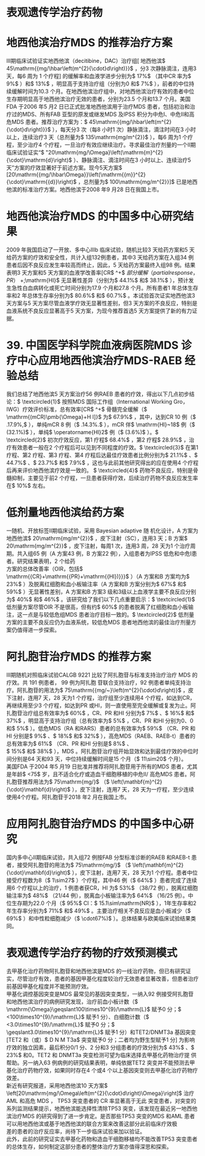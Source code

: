 # 表观遗传学治疗药物  
#  地西他滨治疗MDS 的推荐治疗方案  
Ⅲ期临床试验证实地西他滨（decitibine，DAC）治疗组[ 地西他滨$ 45\mathrm{{mg/\hbar\left(m^{2}{\cdot}d\right)}}$    ，分3 次静脉滴注，连用3 天，每6 周为 1 个疗程] 的缓解率和血液学进步分别为$ 17\%$ （其中CR 率为$ 9\%$ ）和$ 13\%$ ，明显高于支持治疗组（分别为0 和$ 7\%$ ），前者的中位持续缓解时间为10.3 个月。在地西他滨治疗组中，对地西他滨治疗有效的患者中位生存期明显高于地西他滨治疗无效的患者，分别为23.5 个月和13.7 个月。美国FDA 于2006 年5 月2 日已正式批准地西他滨用于治疗MDS 患者，包括初治和治疗过的MDS、所有FAB 亚型的原发或继发MDS 及IPSS 积分为中危Ⅰ、中危Ⅱ和高危MDS 患者。推荐治疗方案为：$ 45\mathrm{{mg/\hbar\left(m^{2}{\cdot}d\right)}}$    ），每天分3 次（每8 小时1 次）静脉滴注，滴注时间在3 小时以上，连续治疗3 天（总剂量为$ 135\mathrm{mg/m^{2}}$    ），每6 周为1 个疗程，至少治疗4 个疗程，一旦治疗有效应继续治疗。寻求最佳治疗剂量的一个Ⅱ期临床试验证实“$ "20\mathrm{mg/\Omega}\left(\mathrm{m}^{2}{\cdot}\mathrm{d}\right)$ ）、静脉滴注、滴注时间在3 小时以上、连续治疗5 天”方案的疗效显著好于前述方案。现今5天方案$ [20\mathrm{{mg/\hbar\Omega}}\left(\mathrm{{m}}^{2}{\cdot}\mathrm{{d}}\right)$ ，总剂量为$ 100\mathrm{mg/m^{2}}]$  已是地西他滨的标准治疗方案。地西他滨于2008 年9 月28 日在我国上市。  
#  地西他滨治疗MDS 的中国多中心研究结果  
2009 年我国启动了一开放、多中心Ⅲb 临床试验，随机比较3 天给药方案和5 天给药方案的疗效和安全性，共计入组132例患者，其中3 天给药方案在入组34 例患者后因不良反应发生率较高而终止，因此，5 天给药方案最终入组98 例。结果表明3 天方案和5 天方案的血液学改善率[CR$ ^+$ $部分缓解（partial response，PR）$ +\;\mathrm{HI}$     无显著性差异（分别为$ 44.1\%$  和$ 38.1\%$ ），预计发生急性白血病转化或死亡时间分别为17.9 个月和27.8 个月。所有患者1 年总体生存率和2 年总体生存率分别为$ 80.6\%$  和$ 60.7\%$ 。本试验首次证实地西他滨3 天方案与5 天方案尽管血液学疗效无显著性差别，但3 天方案的不良反应，特别是血液系统不良反应显著高于5 天方案，为现今推荐首选5 天方案提供了新的有力证据。  
# 39. 中国医学科学院血液病医院MDS 诊疗中心应用地西他滨治疗MDS-RAEB 经验总结  
我们总结了地西他滨5 天方案治疗56 例RAEB 患者的疗效，得出以下几点初步结论：$ \textcircled{1}$    按照MDS 国际工作组（International Working Gro，IWG）疗效评价标准，总有效率[CR$ ^+$ 骨髓完全缓解（$ \mathrm{(mCR)\pmb{\Omega}+H I]}$     为$ 67.9\%$ ，其中，达到CR 10 例（$ .17.9\%,$ ），单纯mCR 8 例（$ .14.3\%.$ ），mCR 伴$ \mathrm{HI}~18$  例（$ (32.1\%)$ ），单纯$ \operatorname{HI}2$  例（$ (3.6\%)$ ）。$ \textcircled{2}$    初次疗效反应，第1 疗程$ 68.4\%$ ，第2 疗程$ 28.9\%$ ，治疗有效患者一般在2 个疗程后可以见到不同程度的疗效。$ \textcircled{3}$    在第1 疗程、第2 疗程、第3 疗程、第4 疗程后达最佳疗效患者比例分别为$ 21.1\%$ 、$ 44.7\%$ 、$ 23.7\%$  和$ 7.9\%$ ，这也与此前其他研究得出的应在使用4 个疗程后再来评价地西他滨疗效是一致的。 $ \textcircled{4}$    药物不良反应，特别是骨髓抑制，主要见于前2 个疗程，一旦患者获得疗效，后续治疗药物不良反应发生率在$ 10\%$  左右。  
#  低剂量地西他滨给药方案  
一随机、开放标签Ⅱ期临床试验，采用 Bayesian adaptive  随 机化设计，A 方案为地西他滨$ 20\mathrm{mg/m^{2}}$    ，皮下注射（SC），连用3 天；B 方案$ 20\mathrm{mg/m^{2}}$    ，皮下注射，每周1 次，连用3 周，28 天为1 个治疗周期。共入组65 例（A 方案43 例，B 方案22 例），入组患者为IPSS 低危和中危Ⅰ患者。研究结果表明，2 个给药  
方案的总体改善率（OIR，包括$ \mathrm{{CR}+\mathrm{{PR}+\mathrm{{HI})}}}$    ）（A 方案和B 方案均为$ 23\%$ ）及脱离红细胞和血小板输注率（A 方案和B 方案分别为$ 67\%$  和$ 59\%$ ）无显著性差别，A 方案和B 方案3 级和3级以上血液学主要不良反应分别为$ 40\%$  和$ 46\%$ 。该研究给了我们以下几点重要启示：$ \textcircled{1}$    低剂量方案尽管OIR 不是很高，但有约$ 60\%$  的患者脱离了红细胞和血小板输注，这一点是与较低危组MDS 患者治疗目标一致的。$ \textcircled{2}$    低剂量方案的主要不良反应仍为血液系统，较低危MDS 患者地西他滨的最佳治疗剂量方案仍值得进一步探索。  
#  阿扎胞苷治疗MDS 的推荐方案  
Ⅲ期随机对照临床试验CALGB 9221 比较了阿扎胞苷与标准支持治疗治疗 MDS  的疗效。共 191  例患者， 99  例为阿扎胞 苷联合支持治疗，92 例患者单纯支持治疗。阿扎胞苷的用法为$ 75\mathrm{{mg/~}\left(m^{2}{\cdot}d\right)}$    ，皮下注射，连用7 天，28 天为1 个疗程，治疗组至少连续用4 个疗程，如达到CR，再继续用至少3 个疗程，如达到PR 或HI，则一直使用至完全缓解或复发为止。阿扎胞苷治疗组总有效率为$ 60\%$ ，CR、PR 和HI 分别为$ 7\%$ 、$ 16\%$  和$ 37\%$ ，明显高于支持治疗组（总有效率为$ 5\%$ ，CR、PR 和HI 分别为0、0 和$ 5\%$ ）。低危MDS（RA 和RARS）患者的总有效率为$ 59\%$ （CR、PR 和HI 分别是$ 9\%$ 、$ 18\%$  和$ 32\%$ ），高危MDS（RAEB、RAEB-t）患者的总有效率为$ 61\%$ （CR、PR 和HI 分别是$ 8\%$ 、  
$ 15\%$  和$ 38\%$ ），MDS 。阿扎胞苷治疗组开始显效和达到最佳疗效的中位时间分别是64 天和93 天，中位持续缓解时间是15 个月（$ 11\sim20$  个月）。  
美国FDA 于2004 年5 月19 日批准并推荐将阿扎胞苷用于所有的MDS 患者，尤其是年龄$ <75$  岁，且不适合化疗或造血干细胞移植的中危Ⅱ/ 高危MDS 患者。阿扎胞苷推荐用法为$ 75\mathrm{mg/}$    （$ \left(\mathbf{m}^{2}{\cdot}\mathbf{d}\right)$ ），皮下注射，连用7 天，28 天为一疗程，至少连续使用4个疗程。阿扎胞苷于2018 年2 月在我国上市。  
#  应用阿扎胞苷治疗MDS 的中国多中心研究  
国内多中心Ⅱ期临床试验，共入组72 例按FAB 分型标准诊断的RAEB 和RAEB-t 患者，接受阿扎胞苷的用法为$ 75\mathrm{mg/}$    （$ \left(\mathbf{m}^{2}{\cdot}\mathbf{d}\right)$ ），皮下注射，连用7 天，28 天为1 个疗程。患者中位接受疗程数为8（$ 1\sim27$ ）个疗程，其中46 例（$ 64\%$ ）患者完成了连续用6 个疗程以上的治疗，1 例患者获CR，HI 为$ 53\%$ （38/72 例），脱离红细胞输注率为$ 48\%$ （21/44 例），脱离血小板输注率为$ 64\%$ （16/25 例）。中位生存期为22.0 个月（$ 95\%$  CI：$ 15.1\sim\mathrm{NR}$    ），1年生存率和2 年生存率分别为$ 71\%$  和$ 49\%$ 。主要治疗相关不良反应是血小板减少（$ 69\%$ ）和中性粒细胞减少（$ \cdot67\%)$ ）。总体结果与欧美临床试验结果类同。  
#  表观遗传学治疗药物的疗效预测模式  
去甲基化治疗药物阿扎胞苷和地西他滨是MDS 的一线治疗药物，但已有研究证实，尽管治疗有效，患者的基因甲基化程度较治疗无效患者显著改善，但患者治疗前基因甲基化程度并不能预测疗效。  
甲基化调控基因突变是MDS 最常见的基因突变类型，一纳入92 例接受阿扎胞苷和地西他滨治疗的病例研究发现，治疗前血小板计数（$ \mathrm{\Omega}\geqslant100\times10^{9}/\mathrm{L}$     赋予0 分；$ <100\times10^{9}/\mathrm{L}$     赋予1 分）、白细胞计数（$ <3.0\times10^{9}/\mathrm{L}$     赋予0 分；$ \geqslant3.0\times10^{9}/\mathrm{L}$     赋予1 分）和TET2/DNMT3a 基因突变[TET2 和（或）$ D N M T3a$  突变赋予0 分；二者均为野生型赋予1 分] 为影响疗效的独立因素，最后积分0/1 分、2 分和3 分组患者的疗效分别为$ 43\%$ 、$ 23\%$  和0。TET2  和 DNMT3a  突变检测可望为临床选择去甲基化药物治疗提 供帮助。另一纳入63 例病例的研究结果表明，单纯依据TET2 突变并不能预测去甲基化治疗药物疗效，如果同时存在4 个或4 个以上基因突变则去甲基化治疗药物疗效差。  
新近有研究报道，采用地西他滨10 天方案$ \left[20\mathrm{mg/\Omega\left(m^{2}{\cdot}d\right)\Omega}\right]$ 治疗 AML  和高危 MDS ， TP53  突变患者的 CR  率显著高于无此 突变患者，对突变的系列监测结果提示，地西他滨能选择性清除TP53 突变，该发现在最近另一地西他滨治疗MDS 的研究得到了进一步肯定。是否那些TP53 突变的MDS 和AML 患者可以用地西他滨或基于地西他滨的联合方案来改善这部分此前临床疗效极  
差的患者的治疗反应率，尚待下一步临床试验来加以验证。  
此外，此前的研究证实去甲基化药物和造血干细胞移植均不能改善TP53 突变患者的总体生存，如何制定这部分患者的整体治疗方案亦值得深思和探索。  